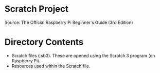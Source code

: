 # Scratch Project
Source: The Official Raspberry Pi Beginner's Guide (3rd Edition)

# Directory Contents
- Scratch files (.sb3). These are opened using the Scratch 3 program (on Raspberry Pi).
- Resources used within the Scratch file.

